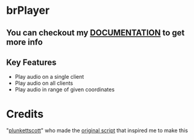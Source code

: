 # brPlayer

## You can checkout my [DOCUMENTATION](https://documentation.brodino.net/br_player) to get more info

## Key Features
- Play audio on a single client
- Play audio on all clients
- Play audio in range of given coordinates

# Credits
"[plunkettscott](https://github.com/plunkettscott)" who made the [original script](https://github.com/plunkettscott/interact-sound) that inspired me to make this